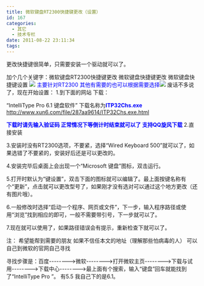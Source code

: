 ```yaml
---
title: 微软键盘RT2300快捷键更改（设置）
id: 167
categories:
  - 其它
  - 技术专栏
date: 2011-08-22 23:11:34
tags:
---
```


更改快捷键很简单，只需要安装一个驱动就可以了。

加个几个关键字：微软键盘RT2300快捷键更改 微软键盘快捷键更改 微软键盘快捷键设置 ![](http://img.baidu.com/hi/tsj/t_0002.gif)
<span style="color: #0000ff;">
主要针对RT2300 其他有需要的也可以根据需要选择![](http://img.baidu.com/hi/jx/j_0011.gif)
</span>
废话不多说了，现在开始设置：
1.到下面的网站 下载：

“IntelliType Pro 6.1 键盘软件” 下载名称为<span style="color: #0000ff;">**ITP32Chs.exe**</span>
<span style="text-decoration: underline;">http://www.xun6.com/file/287aa9614/ITP32Chs.exe.html

</span><span style="color: #ff0000;">**<span style="color: #0000ff;">下载时请先输入验证码 正常情况下等倒计时结束就可以了 支持QQ旋风下载</span>**</span>
<span style="text-decoration: underline;">
</span>2.直接安装

3.安装时没有RT2300选项，不要紧，选择“Wired Keyboard 500”就可以了，如果选错了不要紧的，安装好后还是可以更改的。

4.安装完毕后桌面上会出现一个“Microsoft 键盘”图标，双击运行。

5.打开时默认为“键设置”，双击下面的图标就可以编辑了。最上面按键名称有个“更新”，点击就可以更改型号了，如果刚才没有选对可以通过这个地方更改（还有图片哦）。

6.一般修改时选择“启动一个程序、网页或文件”，下一步，输入程序路径或使用“浏览”找到相应的即可，一般不需要带引号，下一步就可以了。

7.现在就可以使用了，如果路径错误会有提示，重新检查下就可以了。

注：
希望能帮到需要的朋友 如果不信任本文的地址（理解那些怕病毒的人） 可以自己到微软的官网自己寻找

寻找步骤是：百度--------&gt;微软--------&gt;打开微软主页--------&gt;下载与试用--------&gt;下载中心--------&gt;最上面有个搜索，输入“键盘”回车就能找到了“IntelliType Pro ”。
有5.5 我自己下的是6.1。